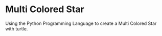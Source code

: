 # Multi Colored Star 
 Using the Python Programming Language to create a Multi Colored Star with turtle.
